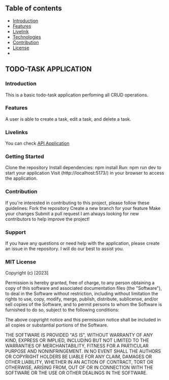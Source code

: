 ## Table of contents
* [Introduction](#introduction)
* [Features](#features)
* [Livelink](#livelink)
* [Technologies](#technologies)
* [Contribution](#contribution)
* [License](#License)
* 
## TODO-TASK APPLICATION
### Introduction
This is a basic todo-task application perfoming all CRUD operations.
### Features
A user is able to create a task, edit a task, and delete a task.

### Livelinks
You can check [API](https://task-todo-hof1.onrender.com/),[Application](https://todo-task-theta.vercel.app/)

### Getting Started
Clone the repository
Install dependencies: npm install
Run: npm run dev to start your application
Visit (http://localhost:5173/) in your browser to access the application.

### Contribution
If you're interested in contributing to this project, please follow these guidelines:
Fork the repository
Create a new branch for your feature
Make your changes
Submit a pull request
I am always looking for new contributors to help improve the project!

### Support
If you have any questions or need help with the application, please create an issue in the repository. I will do our best to assist you.

### MIT License

Copyright (c) [2023] 

Permission is hereby granted, free of charge, to any person obtaining a copy of this software and associated documentation files (the "Software"), to deal in the Software without restriction, including without limitation the rights to use, copy, modify, merge, publish, distribute, sublicense, and/or sell copies of the Software, and to permit persons to whom the Software is furnished to do so, subject to the following conditions:

The above copyright notice and this permission notice shall be included in all copies or substantial portions of the Software.

THE SOFTWARE IS PROVIDED "AS IS", WITHOUT WARRANTY OF ANY KIND, EXPRESS OR IMPLIED, INCLUDING BUT NOT LIMITED TO THE WARRANTIES OF MERCHANTABILITY, FITNESS FOR A PARTICULAR PURPOSE AND NONINFRINGEMENT. IN NO EVENT SHALL THE AUTHORS OR COPYRIGHT HOLDERS BE LIABLE FOR ANY CLAIM, DAMAGES OR OTHER LIABILITY, WHETHER IN AN ACTION OF CONTRACT, TORT OR OTHERWISE, ARISING FROM, OUT OF OR IN CONNECTION WITH THE SOFTWARE OR THE USE OR OTHER DEALINGS IN THE SOFTWARE.
